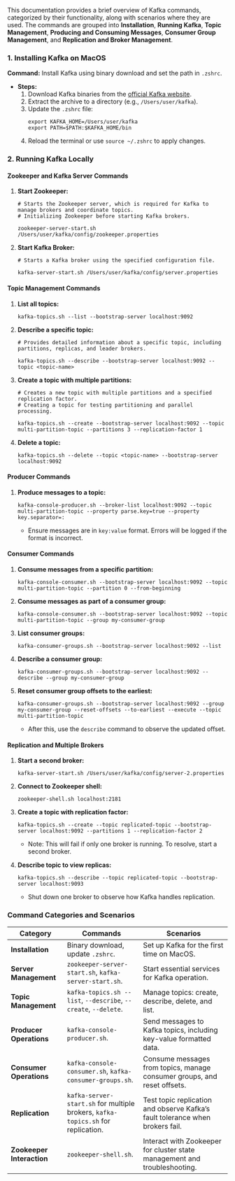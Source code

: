 This documentation provides a brief overview of Kafka commands, categorized by their functionality, along with scenarios where they are used. The commands are grouped into **Installation**, **Running Kafka**, **Topic Management**, **Producing and Consuming Messages**, **Consumer Group Management**, and **Replication and Broker Management**.

### **1. Installing Kafka on MacOS**

**Command:** Install Kafka using binary download and set the path in `.zshrc`.

- **Steps:**
  1. Download Kafka binaries from the [official Kafka website](https://kafka.apache.org/downloads).
  2. Extract the archive to a directory (e.g., `/Users/user/kafka`).
  3. Update the `.zshrc` file:
     ```
     export KAFKA_HOME=/Users/user/kafka
     export PATH=$PATH:$KAFKA_HOME/bin
     ```
  4. Reload the terminal or use `source ~/.zshrc` to apply changes.

### **2. Running Kafka Locally**

#### **Zookeeper and Kafka Server Commands**

1. **Start Zookeeper:**

   ```
   # Starts the Zookeeper server, which is required for Kafka to manage brokers and coordinate topics.
   # Initializing Zookeeper before starting Kafka brokers.
   
   zookeeper-server-start.sh /Users/user/kafka/config/zookeeper.properties
   ```

2. **Start Kafka Broker:**

   ```
   # Starts a Kafka broker using the specified configuration file.
   
   kafka-server-start.sh /Users/user/kafka/config/server.properties
   ```

#### **Topic Management Commands**

1. **List all topics:**

   ```
   kafka-topics.sh --list --bootstrap-server localhost:9092
   ```

2. **Describe a specific topic:**

   ```
   # Provides detailed information about a specific topic, including partitions, replicas, and leader brokers.
   
   kafka-topics.sh --describe --bootstrap-server localhost:9092 --topic <topic-name>
   ```

3. **Create a topic with multiple partitions:**

   ```
   # Creates a new topic with multiple partitions and a specified replication factor.
   # Creating a topic for testing partitioning and parallel processing.
   
   kafka-topics.sh --create --bootstrap-server localhost:9092 --topic multi-partition-topic --partitions 3 --replication-factor 1
   ```

4. **Delete a topic:**

   ```
   kafka-topics.sh --delete --topic <topic-name> --bootstrap-server localhost:9092
   ```

#### **Producer Commands**

1. **Produce messages to a topic:**
   ```
   kafka-console-producer.sh --broker-list localhost:9092 --topic multi-partition-topic --property parse.key=true --property key.separator=:
   ```
   - Ensure messages are in `key:value` format. Errors will be logged if the format is incorrect.

#### **Consumer Commands**

1. **Consume messages from a specific partition:**

   ```
   kafka-console-consumer.sh --bootstrap-server localhost:9092 --topic multi-partition-topic --partition 0 --from-beginning
   ```

2. **Consume messages as part of a consumer group:**

   ```
   kafka-console-consumer.sh --bootstrap-server localhost:9092 --topic multi-partition-topic --group my-consumer-group
   ```

3. **List consumer groups:**

   ```
   kafka-consumer-groups.sh --bootstrap-server localhost:9092 --list
   ```

4. **Describe a consumer group:**

   ```
   kafka-consumer-groups.sh --bootstrap-server localhost:9092 --describe --group my-consumer-group
   ```

5. **Reset consumer group offsets to the earliest:**

   ```
   kafka-consumer-groups.sh --bootstrap-server localhost:9092 --group my-consumer-group --reset-offsets --to-earliest --execute --topic multi-partition-topic
   ```

   - After this, use the `describe` command to observe the updated offset.

#### **Replication and Multiple Brokers**

1. **Start a second broker:**

   ```
   kafka-server-start.sh /Users/user/kafka/config/server-2.properties
   ```

2. **Connect to Zookeeper shell:**

   ```
   zookeeper-shell.sh localhost:2181
   ```

3. **Create a topic with replication factor:**

   ```
   kafka-topics.sh --create --topic replicated-topic --bootstrap-server localhost:9092 --partitions 1 --replication-factor 2
   ```

   - Note: This will fail if only one broker is running. To resolve, start a second broker.

4. **Describe topic to view replicas:**

   ```
   kafka-topics.sh --describe --topic replicated-topic --bootstrap-server localhost:9093
   ```

   - Shut down one broker to observe how Kafka handles replication.

### **Command Categories and Scenarios**

| **Category**              | **Commands**                                                                     | **Scenarios**                                                                 |
| ------------------------- | -------------------------------------------------------------------------------- | ----------------------------------------------------------------------------- |
| **Installation**          | Binary download, update `.zshrc`.                                                | Set up Kafka for the first time on MacOS.                                     |
| **Server Management**     | `zookeeper-server-start.sh`, `kafka-server-start.sh`.                            | Start essential services for Kafka operation.                                 |
| **Topic Management**      | `kafka-topics.sh --list`, `--describe`, `--create`, `--delete`.                  | Manage topics: create, describe, delete, and list.                            |
| **Producer Operations**   | `kafka-console-producer.sh`.                                                     | Send messages to Kafka topics, including key-value formatted data.            |
| **Consumer Operations**   | `kafka-console-consumer.sh`, `kafka-consumer-groups.sh`.                         | Consume messages from topics, manage consumer groups, and reset offsets.      |
| **Replication**           | `kafka-server-start.sh` for multiple brokers, `kafka-topics.sh` for replication. | Test topic replication and observe Kafka’s fault tolerance when brokers fail. |
| **Zookeeper Interaction** | `zookeeper-shell.sh`.                                                            | Interact with Zookeeper for cluster state management and troubleshooting.     |
